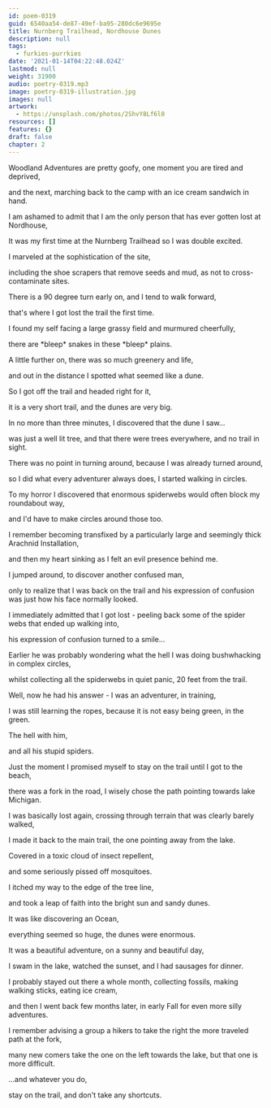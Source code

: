 ```yaml
---
id: poem-0319
guid: 6540aa54-de87-49ef-ba95-280dc6e9695e
title: Nurnberg Trailhead, Nordhouse Dunes
description: null
tags:
  - furkies-purrkies
date: '2021-01-14T04:22:48.024Z'
lastmod: null
weight: 31900
audio: poetry-0319.mp3
image: poetry-0319-illustration.jpg
images: null
artwork:
  - https://unsplash.com/photos/2ShvY8Lf6l0
resources: []
features: {}
draft: false
chapter: 2
---
```


Woodland Adventures are pretty goofy, one moment you are tired and deprived,

and the next, marching back to the camp with an ice cream sandwich in hand.

I am ashamed to admit that I am the only person that has ever gotten lost at Nordhouse,

It was my first time at the Nurnberg Trailhead so I was double excited.

I marveled at the sophistication of the site,

including the shoe scrapers that remove seeds and mud, as not to cross-contaminate sites.

There is a 90 degree turn early on, and I tend to walk forward,

that's where I got lost the trail the first time.

I found my self facing a large grassy field and murmured cheerfully,

there are \*bleep\* snakes in these \*bleep\* plains.

A little further on, there was so much greenery and life,

and out in the distance I spotted what seemed like a dune.

So I got off the trail and headed right for it,

it is a very short trail, and the dunes are very big.

In no more than three minutes, I discovered that the dune I saw...

was just a well lit tree, and that there were trees everywhere, and no trail in sight.

There was no point in turning around, because I was already turned around,

so I did what every adventurer always does, I started walking in circles.

To my horror I discovered that enormous spiderwebs would often block my roundabout way,

and I'd have to make circles around those too.

I remember becoming transfixed by a particularly large and seemingly thick Arachnid Installation,

and then my heart sinking as I felt an evil presence behind me.

I jumped around, to discover another confused man,

only to realize that I was back on the trail and his expression of confusion was just how his face normally looked.

I immediately admitted that I got lost - peeling back some of the spider webs that ended up walking into,

his expression of confusion turned to a smile...

Earlier he was probably wondering what the hell I was doing bushwhacking in complex circles,

whilst collecting all the spiderwebs in quiet panic, 20 feet from the trail.

Well, now he had his answer - I was an adventurer, in training,

I was still learning the ropes, because it is not easy being green, in the green.

The hell with him,

and all his stupid spiders.

Just the moment I promised myself to stay on the trail until I got to the beach,

there was a fork in the road, I wisely chose the path pointing towards lake Michigan.

I was basically lost again, crossing through terrain that was clearly barely walked,

I made it back to the main trail, the one pointing away from the lake.

Covered in a toxic cloud of insect repellent,

and some seriously pissed off mosquitoes.

I itched my way to the edge of the tree line,

and took a leap of faith into the bright sun and sandy dunes.

It was like discovering an Ocean,

everything seemed so huge, the dunes were enormous.

It was a beautiful adventure, on a sunny and beautiful day,

I swam in the lake, watched the sunset, and I had sausages for dinner.

I probably stayed out there a whole month, collecting fossils, making walking sticks, eating ice cream,

and then I went back few months later, in early Fall for even more silly adventures.

I remember advising a group a hikers to take the right the more traveled path at the fork,

many new comers take the one on the left towards the lake, but that one is more difficult.

...and whatever you do,

stay on the trail, and don't take any shortcuts.
